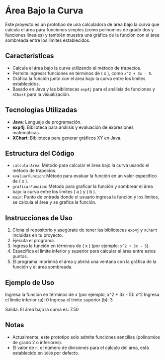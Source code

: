 # Área Bajo la Curva

Este proyecto es un prototipo de una calculadora de área bajo la curva que calcula el área para funciones simples (como polinomios de grado dos y funciones lineales) y también muestra una gráfica de la función con el área sombreada entre los límites establecidos.

## Características

- Calcula el área bajo la curva utilizando el método de trapecios.
- Permite ingresar funciones en términos de \( x \), como `x^2 + 3x - 5`.
- Gráfica la función junto con el área bajo la curva entre los límites establecidos.
- Basado en Java y las bibliotecas `exp4j` para el análisis de funciones y `XChart` para la visualización.

## Tecnologías Utilizadas

- **Java**: Lenguaje de programación.
- **exp4j**: Biblioteca para análisis y evaluación de expresiones matemáticas.
- **XChart**: Biblioteca para generar gráficos XY en Java.

## Estructura del Código

- `calcularArea`: Método para calcular el área bajo la curva usando el método de trapecios.
- `evaluarFuncion`: Método para evaluar la función en un valor específico de \( x \).
- `graficarFuncion`: Método para graficar la función y sombrear el área bajo la curva entre los límites \( a \) y \( b \).
- `main`: Punto de entrada donde el usuario ingresa la función y los límites, se calcula el área y se grafica la función.

## Instrucciones de Uso

1. Clona el repositorio y asegúrate de tener las bibliotecas `exp4j` y `XChart` incluidas en tu proyecto.
2. Ejecuta el programa.
3. Ingresa la función en términos de \( x \) (por ejemplo: `x^2 + 3x - 5`).
4. Especifica el límite inferior y superior para calcular el área entre estos puntos.
5. El programa imprimirá el área y abrirá una ventana con la gráfica de la función y el área sombreada.

## Ejemplo de Uso

Ingresa la función en términos de x (por ejemplo, x^2 + 3x - 5): x^2 Ingresa el límite inferior (a): 0 Ingresa el límite superior (b): 3

Salida: El área bajo la curva es: 7.50


## Notas

- Actualmente, este prototipo solo admite funciones sencillas (polinomios de grado 2 o inferiores).
- El valor de `n`, el número de divisiones para el cálculo del área, está establecido en `1000` por defecto.



